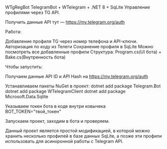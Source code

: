 WTgRegBot
TelegramBot + WTelegram + .NET 8 + SqLite Управление профилями через TG API.

Получить данные API тут — https://my.telegram.org/auth

Работа:

Добавление профиля TG через номер телефона и API-ключи. Авторизация по коду из Телеги Сохранение профиля в SqLite Можно посмотреть все добавленные профили Структура: Program.cs(UI бота) + Bake.cs(Внутренность бота)

Чтобы запустить:

Получаем данные API ID и API Hash на https://my.telegram.org/auth

Устанавливаем пакеты NuGet в проект: dotnet add package Telegram.Bot dotnet add package WTelegramClient dotnet add package Microsoft.Data.Sqlite

Указываем токен бота в коде внутри ковычека BOT_TOKEN="твой_токен"

Запускаем проект, заходим в бота и проверяем.

Данный проект является простой модификацией, в которой можно хранить несколько профилей в базе данных SqLite, а позже эти профили использовать для асинхронной работы с Telegram API.
